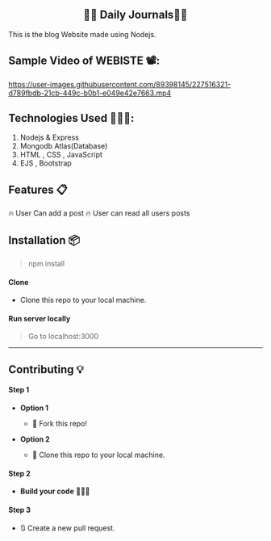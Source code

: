 <h2 align="center">✍🏽 Daily Journals👨‍💻</h2>

<p>This is the blog Website made using Nodejs.</p>

## Sample Video of WEBISTE  📽️:




https://user-images.githubusercontent.com/89398145/227516321-d789fbdb-21cb-449c-b0b1-e049e42e7663.mp4






## Technologies Used 👨🏽‍💻:
1. Nodejs & Express
2. Mongodb Atlas(Database)
3. HTML , CSS , JavaScript
4. EJS , Bootstrap


## Features 📋
🔥 User Can add  a post
🔥 User can read all users posts



## Installation 📦

>npm install 

#### Clone

- Clone this repo to your local machine.

#### Run server locally

> Go to localhost:3000





----

## Contributing 💡


#### Step 1

- **Option 1**
    - 🍴 Fork this repo!

- **Option 2**
    - 👯 Clone this repo to your local machine.


#### Step 2

- **Build your code** 🔨🔨🔨

#### Step 3

- 🔃 Create a new pull request.
